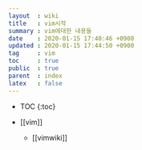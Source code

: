 ```yaml
---
layout  : wiki
title   : vim시작
summary : vim에대한 내용들
date    : 2020-01-15 17:40:46 +0900
updated : 2020-01-15 17:44:50 +0900
tag     : vim
toc     : true
public  : true
parent  : index
latex   : false
---
```

* TOC
{:toc}

* [[vim]]
    * [[vimwiki]]
    

